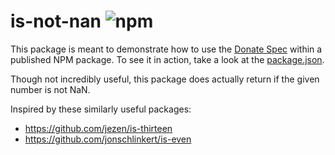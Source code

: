 # is-not-nan ![npm](https://img.shields.io/npm/v/is-not-nan.svg)

This package is meant to demonstrate how to use the [Donate Spec](https://github.com/ThanksApp/donate-spec) within a published NPM package. To see it in action, take a look at the [package.json](package.json).

Though not incredibly useful, this package does actually return if the given number is not NaN.

Inspired by these similarly useful packages:
* https://github.com/jezen/is-thirteen
* https://github.com/jonschlinkert/is-even
